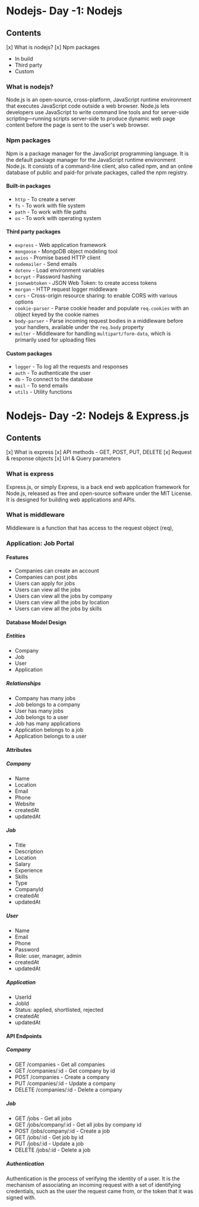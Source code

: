 # Nodejs- Day -1: Nodejs

## Contents

[x] What is nodejs?
[x] Npm packages

- In build
- Third party
- Custom

### What is nodejs?

Node.js is an open-source, cross-platform, JavaScript runtime environment that executes JavaScript code outside a web browser. Node.js lets developers use JavaScript to write command line tools and for server-side scripting—running scripts server-side to produce dynamic web page content before the page is sent to the user's web browser.

### Npm packages

Npm is a package manager for the JavaScript programming language. It is the default package manager for the JavaScript runtime environment Node.js. It consists of a command-line client, also called npm, and an online database of public and paid-for private packages, called the npm registry.

#### Built-in packages

- `http` - To create a server
- `fs` - To work with file system
- `path` - To work with file paths
- `os` - To work with operating system

#### Third party packages

- `express` - Web application framework
- `mongoose` - MongoDB object modeling tool
- `axios` - Promise based HTTP client
- `nodemailer` - Send emails
- `dotenv` - Load environment variables
- `bcrypt` - Password hashing
- `jsonwebtoken` - JSON Web Token: to create access tokens
- `morgan` - HTTP request logger middleware
- `cors` - Cross-origin resource sharing: to enable CORS with various options
- `cookie-parser` - Parse cookie header and populate `req.cookies` with an object keyed by the cookie names
- `body-parser` - Parse incoming request bodies in a middleware before your handlers, available under the `req.body` property
- `multer` - Middleware for handling `multipart/form-data`, which is primarily used for uploading files

#### Custom packages

- `logger` - To log all the requests and responses
- `auth` - To authenticate the user
- `db` - To connect to the database
- `mail` - To send emails
- `utils` - Utility functions

# Nodejs- Day -2: Nodejs & Express.js

## Contents

[x] What is express
[x] API methods - GET, POST, PUT, DELETE
[x] Request & response objects
[x] Url & Query parameters

### What is express

Express.js, or simply Express, is a back end web application framework for Node.js, released as free and open-source software under the MIT License. It is designed for building web applications and APIs.

### What is middleware

Middleware is a function that has access to the request object (req),

### Application: Job Portal

#### Features

- Companies can create an account
- Companies can post jobs
- Users can apply for jobs
- Users can view all the jobs
- Users can view all the jobs by company
- Users can view all the jobs by location
- Users can view all the jobs by skills

#### Database Model Design

##### Entities

- Company
- Job
- User
- Application

##### Relationships

- Company has many jobs
- Job belongs to a company
- User has many jobs
- Job belongs to a user
- Job has many applications
- Application belongs to a job
- Application belongs to a user

#### Attributes

##### Company

- Name
- Location
- Email
- Phone
- Website
- createdAt
- updatedAt

##### Job

- Title
- Description
- Location
- Salary
- Experience
- Skills
- Type
- CompanyId
- createdAt
- updatedAt

##### User

- Name
- Email
- Phone
- Password
- Role: user, manager, admin
- createdAt
- updatedAt

##### Application

- UserId
- JobId
- Status: applied, shortlisted, rejected
- createdAt
- updatedAt

#### API Endpoints

##### Company

- GET /companies - Get all companies
- GET /companies/:id - Get company by id
- POST /companies - Create a company
- PUT /companies/:id - Update a company
- DELETE /companies/:id - Delete a company

##### Job

- GET /jobs - Get all jobs
- GET /jobs/company/:id - Get all jobs by company id
- POST /jobs/company/:id - Create a job
- GET /jobs/:id - Get job by id
- PUT /jobs/:id - Update a job
- DELETE /jobs/:id - Delete a job

##### Authentication

Authentication is the process of verifying the identity of a user. It is the mechanism of associating an incoming request with a set of identifying credentials, such as the user the request came from, or the token that it was signed with.
